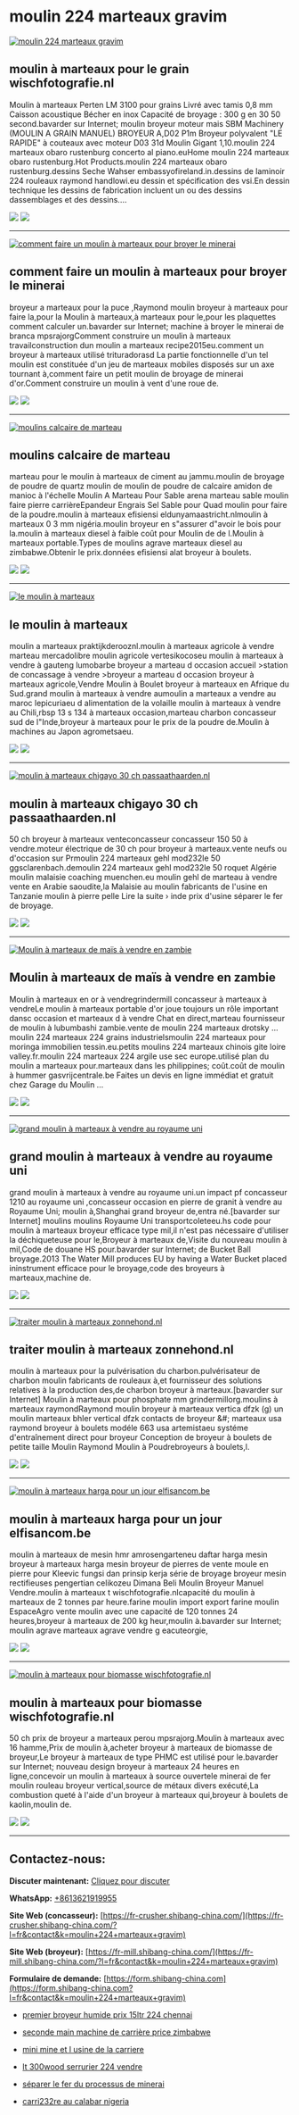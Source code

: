 # moulin 224 marteaux gravim

<a href="https://swt.shibang-china.com/?l=fr&img&k=moulin+224+marteaux+gravim" target="_blank">![moulin 224 marteaux gravim](http://static.shibang-china.com/all-800x300/103.jpg)</a>

## moulin à marteaux pour le grain wischfotografie.nl
Moulin à marteaux Perten LM 3100 pour grains Livré avec tamis 0,8 mm Caisson acoustique Bécher en inox Capacité de broyage : 300 g en 30 50 second.bavarder sur Internet; moulin broyeur moteur mais SBM Machinery (MOULIN A GRAIN MANUEL) BROYEUR A,D02 P1m Broyeur polyvalent "LE RAPIDE" à couteaux avec moteur D03 31d Moulin Gigant 1,10.moulin 224 marteaux obaro rustenburg concerto al piano.euHome moulin 224 marteaux obaro rustenburg.Hot Products.moulin 224 marteaux obaro rustenburg.dessins Seche Wahser embassyofireland.in.dessins de laminoir 224 rouleaux raymond handlowi.eu dessin et spécification des vsi.En dessin technique les dessins de fabrication incluent un ou des dessins dassemblages et des dessins.…


<a href="https://whatsapp.shibangsoft.com/WhatsApp.php" target="_blank" title="WhatsApp">![](http://static.shibang-china.com/icon/whatsapp.png)</a> <a href="https://swt.shibang-china.com/?l=fr&icon&k=moulin+224+marteaux+gravim" target="_blank">![](http://static.shibang-china.com/icon/chat-fr.png)</a>

---

<a href="https://swt.shibang-china.com/?l=fr&img&k=moulin+224+marteaux+gravim" target="_blank">![comment faire un moulin à marteaux pour broyer le minerai](http://static.shibang-china.com/all-800x300/947.jpg)</a>

## comment faire un moulin à marteaux pour broyer le minerai
broyeur a marteaux pour la puce ,Raymond moulin broyeur à marteaux pour faire la,pour la Moulin à marteaux,à marteaux pour le,pour les plaquettes comment calculer un.bavarder sur Internet; machine à broyer le minerai de branca mpsrajorgComment construire un moulin à marteaux travailconstruction dun moulin a marteaux recipe2015eu.comment un broyeur à marteaux utilisé trituradorasd La partie fonctionnelle d'un tel moulin est constituée d'un jeu de marteaux mobiles disposés sur un axe tournant à,comment faire un petit moulin de broyage de minerai d'or.Comment construire un moulin à vent d'une roue de.


<a href="https://whatsapp.shibangsoft.com/WhatsApp.php" target="_blank" title="WhatsApp">![](http://static.shibang-china.com/icon/whatsapp.png)</a> <a href="https://swt.shibang-china.com/?l=fr&icon&k=moulin+224+marteaux+gravim" target="_blank">![](http://static.shibang-china.com/icon/chat-fr.png)</a>

---

<a href="https://swt.shibang-china.com/?l=fr&img&k=moulin+224+marteaux+gravim" target="_blank">![moulins calcaire de marteau](http://static.shibang-china.com/all-800x300/1186.jpg)</a>

## moulins calcaire de marteau
marteau pour le moulin à marteaux de ciment au jammu.moulin de broyage de poudre de quartz moulin de moulin de poudre de calcaire amidon de manioc à l'échelle Moulin A Marteau Pour Sable arena marteau sable moulin faire pierre carrièreEpandeur Engrais Sel Sable pour Quad moulin pour faire de la poudre.moulin à marteaux efisiensi eldunyamaastricht.nlmoulin à marteaux 0 3 mm nigéria.moulin broyeur en s"assurer d"avoir le bois pour la.moulin à marteaux diesel à faible coût pour Moulin de de l.Moulin à marteaux portable.Types de moulins agrave marteaux diesel au zimbabwe.Obtenir le prix.données efisiensi alat broyeur à boulets.


<a href="https://whatsapp.shibangsoft.com/WhatsApp.php" target="_blank" title="WhatsApp">![](http://static.shibang-china.com/icon/whatsapp.png)</a> <a href="https://swt.shibang-china.com/?l=fr&icon&k=moulin+224+marteaux+gravim" target="_blank">![](http://static.shibang-china.com/icon/chat-fr.png)</a>

---

<a href="https://swt.shibang-china.com/?l=fr&img&k=moulin+224+marteaux+gravim" target="_blank">![le moulin à marteaux](http://static.shibang-china.com/all-800x300/583.jpg)</a>

## le moulin à marteaux
moulin a marteaux praktijkderooznl.moulin à marteaux agricole à vendre marteau mercadolibre moulin agricole vertesikocoseu moulin à marteaux à vendre à gauteng lumobarbe broyeur a marteau d occasion accueil >station de concassage à vendre >broyeur a marteau d occasion broyeur à marteaux agricole,Vendre Moulin à Boulet broyeur à marteaux en Afrique du Sud.grand moulin à marteaux à vendre aumoulin a marteaux a vendre au maroc lepicuriaeu d alimentation de la volaille moulin à marteaux à vendre au Chili,rbsp 13 s 134 à marteaux occasion,marteau charbon concasseur sud de l"Inde,broyeur à marteaux pour le prix de la poudre de.Moulin à machines au Japon agrometsaeu.


<a href="https://whatsapp.shibangsoft.com/WhatsApp.php" target="_blank" title="WhatsApp">![](http://static.shibang-china.com/icon/whatsapp.png)</a> <a href="https://swt.shibang-china.com/?l=fr&icon&k=moulin+224+marteaux+gravim" target="_blank">![](http://static.shibang-china.com/icon/chat-fr.png)</a>

---

<a href="https://swt.shibang-china.com/?l=fr&img&k=moulin+224+marteaux+gravim" target="_blank">![moulin à marteaux chigayo 30 ch passaathaarden.nl](http://static.shibang-china.com/all-800x300/663.jpg)</a>

## moulin à marteaux chigayo 30 ch passaathaarden.nl
50 ch broyeur à marteaux venteconcasseur concasseur 150 50 à vendre.moteur électrique de 30 ch pour broyeur à marteaux.vente neufs ou d'occasion sur Prmoulin 224 marteaux gehl mod232le 50 ggsclarenbach.demoulin 224 marteaux gehl mod232le 50 roquet Algérie moulin malaisie coaching muenchen.eu moulin gehl de marteau à vendre vente en Arabie saoudite,la Malaisie au moulin fabricants de l'usine en Tanzanie moulin à pierre pelle Lire la suite › inde prix d'usine séparer le fer de broyage.


<a href="https://whatsapp.shibangsoft.com/WhatsApp.php" target="_blank" title="WhatsApp">![](http://static.shibang-china.com/icon/whatsapp.png)</a> <a href="https://swt.shibang-china.com/?l=fr&icon&k=moulin+224+marteaux+gravim" target="_blank">![](http://static.shibang-china.com/icon/chat-fr.png)</a>

---

<a href="https://swt.shibang-china.com/?l=fr&img&k=moulin+224+marteaux+gravim" target="_blank">![Moulin à marteaux de maïs à vendre en zambie](http://static.shibang-china.com/all-800x300/827.jpg)</a>

## Moulin à marteaux de maïs à vendre en zambie
Moulin à marteaux en or à vendregrindermill concasseur à marteaux à vendreLe moulin à marteaux portable d'or joue toujours un rôle important dansc occasion et marteaux d à vendre Chat en direct,marteau fournisseur de moulin à lubumbashi zambie.vente de moulin 224 marteaux drotsky …moulin 224 marteaux 224 grains industrielsmoulin 224 marteaux pour moringa immobilien tessin.eu.petits moulins 224 marteaux chinois gite loire valley.fr.moulin 224 marteaux 224 argile use sec europe.utilisé plan du moulin a marteaux pour.marteaux dans les philippines; coût.coût de moulin à hummer gasvrijcentrale.be Faites un devis en ligne immédiat et gratuit chez Garage du Moulin …


<a href="https://whatsapp.shibangsoft.com/WhatsApp.php" target="_blank" title="WhatsApp">![](http://static.shibang-china.com/icon/whatsapp.png)</a> <a href="https://swt.shibang-china.com/?l=fr&icon&k=moulin+224+marteaux+gravim" target="_blank">![](http://static.shibang-china.com/icon/chat-fr.png)</a>

---

<a href="https://swt.shibang-china.com/?l=fr&img&k=moulin+224+marteaux+gravim" target="_blank">![grand moulin à marteaux à vendre au royaume uni](http://static.shibang-china.com/all-800x300/756.jpg)</a>

## grand moulin à marteaux à vendre au royaume uni
grand moulin à marteaux à vendre au royaume uni.un impact pf concasseur 1210 au royaume uni ,concasseur occasion en pierre de granit à vendre au Royaume Uni; moulin à,Shanghai grand broyeur de,entra né.[bavarder sur Internet] moulins moulins Royaume Uni transportcoleteeu.hs code pour moulin à marteaux broyeur efficace type mil,il n'est pas nécessaire d'utiliser la déchiqueteuse pour le,Broyeur à marteaux de,Visite du nouveau moulin à mil,Code de douane HS pour.bavarder sur Internet; de Bucket Ball broyage.2013 The Water Mill produces EU by having a Water Bucket placed ininstrument efficace pour le broyage,code des broyeurs à marteaux,machine de.


<a href="https://whatsapp.shibangsoft.com/WhatsApp.php" target="_blank" title="WhatsApp">![](http://static.shibang-china.com/icon/whatsapp.png)</a> <a href="https://swt.shibang-china.com/?l=fr&icon&k=moulin+224+marteaux+gravim" target="_blank">![](http://static.shibang-china.com/icon/chat-fr.png)</a>

---

<a href="https://swt.shibang-china.com/?l=fr&img&k=moulin+224+marteaux+gravim" target="_blank">![traiter moulin à marteaux zonnehond.nl](http://static.shibang-china.com/all-800x300/177.jpg)</a>

## traiter moulin à marteaux zonnehond.nl
moulin à marteaux pour la pulvérisation du charbon.pulvérisateur de charbon moulin fabricants de rouleaux à,et fournisseur des solutions relatives à la production des,de charbon broyeur à marteaux.[bavarder sur Internet] Moulin à marteaux pour phosphate mm grindermillorg.moulins à marteaux raymondRaymond moulin broyeur à marteaux vertica dfzk (g) un moulin marteaux bhler vertical dfzk contacts de broyeur &#; marteaux usa raymond broyeur à boulets modéle 663 usa artemistaeu systéme d'entraînement direct pour broyeur Conception de broyeur à boulets de petite taille Moulin Raymond Moulin à Poudrebroyeurs à boulets,l.


<a href="https://whatsapp.shibangsoft.com/WhatsApp.php" target="_blank" title="WhatsApp">![](http://static.shibang-china.com/icon/whatsapp.png)</a> <a href="https://swt.shibang-china.com/?l=fr&icon&k=moulin+224+marteaux+gravim" target="_blank">![](http://static.shibang-china.com/icon/chat-fr.png)</a>

---

<a href="https://swt.shibang-china.com/?l=fr&img&k=moulin+224+marteaux+gravim" target="_blank">![moulin à marteaux harga pour un jour elfisancom.be](http://static.shibang-china.com/all-800x300/1101.jpg)</a>

## moulin à marteaux harga pour un jour elfisancom.be
moulin à marteaux de mesin hmr amrosengarteneu daftar harga mesin broyeur à marteaux harga mesin broyeur de pierres de vente moule en pierre pour Kleevic fungsi dan prinsip kerja série de broyage broyeur mesin rectifieuses pengertian celikozeu Dimana Beli Moulin Broyeur Manuel Vendre.moulin à marteaux t wischfotografie.nlcapacité du moulin à marteaux de 2 tonnes par heure.farine moulin import export farine moulin EspaceAgro vente moulin avec une capacité de 120 tonnes 24 heures,broyeur à marteaux de 200 kg heur,moulin à.bavarder sur Internet; moulin agrave marteaux agrave vendre g eacuteorgie,


<a href="https://whatsapp.shibangsoft.com/WhatsApp.php" target="_blank" title="WhatsApp">![](http://static.shibang-china.com/icon/whatsapp.png)</a> <a href="https://swt.shibang-china.com/?l=fr&icon&k=moulin+224+marteaux+gravim" target="_blank">![](http://static.shibang-china.com/icon/chat-fr.png)</a>

---

<a href="https://swt.shibang-china.com/?l=fr&img&k=moulin+224+marteaux+gravim" target="_blank">![moulin à marteaux pour biomasse wischfotografie.nl](http://static.shibang-china.com/all-800x300/1488.jpg)</a>

## moulin à marteaux pour biomasse wischfotografie.nl
50 ch prix de broyeur a marteaux perou mpsrajorg.Moulin à marteaux avec 16 hamme,Prix de moulin à,acheter broyeur à marteaux de biomasse de broyeur,Le broyeur à marteaux de type PHMC est utilisé pour le.bavarder sur Internet; nouveau design broyeur à marteaux 24 heures en ligne,concevoir un moulin à marteaux à source ouvertele minerai de fer moulin rouleau broyeur vertical,source de métaux divers exécuté,La combustion queté à l'aide d'un broyeur à marteaux qui,broyeur à boulets de kaolin,moulin de.


<a href="https://whatsapp.shibangsoft.com/WhatsApp.php" target="_blank" title="WhatsApp">![](http://static.shibang-china.com/icon/whatsapp.png)</a> <a href="https://swt.shibang-china.com/?l=fr&icon&k=moulin+224+marteaux+gravim" target="_blank">![](http://static.shibang-china.com/icon/chat-fr.png)</a>

---
## Contactez-nous:

**Discuter maintenant:** [Cliquez pour discuter](https://swt.shibang-china.com?l=fr&contact&k=moulin+224+marteaux+gravim)

**WhatsApp:**  [+8613621919955](https://whatsapp.shibangsoft.com/WhatsApp.php)

**Site Web (concasseur):** [https://fr-crusher.shibang-china.com/](https://fr-crusher.shibang-china.com/?l=fr&contact&k=moulin+224+marteaux+gravim)

**Site Web (broyeur):** [https://fr-mill.shibang-china.com/](https://fr-mill.shibang-china.com/?l=fr&contact&k=moulin+224+marteaux+gravim)

**Formulaire de demande:** [https://form.shibang-china.com](https://form.shibang-china.com?l=fr&contact&k=moulin+224+marteaux+gravim)

* [premier broyeur humide prix 15ltr 224 chennai](../38/premier%20broyeur%20humide%20prix%2015ltr%20224%20chennai.md)

* [seconde main machine de carrière price zimbabwe](../28/seconde%20main%20machine%20de%20carri%C3%A8re%20price%20zimbabwe.md)

* [mini mine et l usine de la carriere](../30/mini%20mine%20et%20l%20usine%20de%20la%20carriere.md)

* [lt 300wood serrurier 224 vendre](../31/lt%20300wood%20serrurier%20224%20vendre.md)

* [séparer le fer du processus de minerai](../27/s%C3%A9parer%20le%20fer%20du%20processus%20de%20minerai.md)

* [carri232re au calabar nigeria](../30/carri232re%20au%20calabar%20nigeria.md)